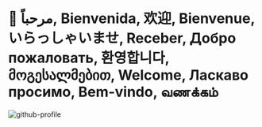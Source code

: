 # 👋 مرحباً, Bienvenida, 欢迎, Bienvenue, いらっしゃいませ, Receber, Добро пожаловать, 환영합니다, მოგესალმებით, Welcome, Ласкаво просимо, Bem-vindo, வணக்கம்
![github-profile](https://j.top4top.io/p_2550fyru11.jpg)
